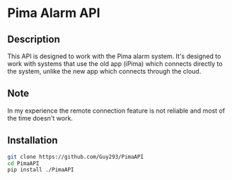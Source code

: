 # Pima Alarm API

## Description
This API is designed to work with the Pima alarm system.
It's designed to work with systems that use the old app (iPima) which connects directly to the system,
unlike the new app which connects through the cloud.

## Note
In my experience the remote connection feature is not reliable and most of the time doesn't work.

## Installation
```sh
git clone https://github.com/Guy293/PimaAPI
cd PimaAPI
pip install ./PimaAPI
```
